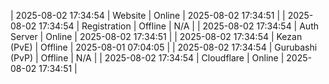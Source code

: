 | 2025-08-02 17:34:54 | Website | Online | 2025-08-02 17:34:51 |
| 2025-08-02 17:34:54 | Registration | Offline | N/A |
| 2025-08-02 17:34:54 | Auth Server | Online | 2025-08-02 17:34:51 |
| 2025-08-02 17:34:54 | Kezan (PvE) | Offline | 2025-08-01 07:04:05 |
| 2025-08-02 17:34:54 | Gurubashi (PvP) | Offline | N/A |
| 2025-08-02 17:34:54 | Cloudflare | Online | 2025-08-02 17:34:51 |
